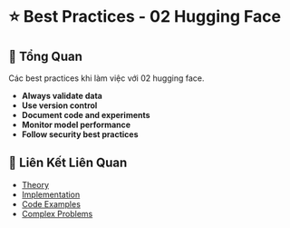 # ⭐ Best Practices - 02 Hugging Face

## 🎯 Tổng Quan

Các best practices khi làm việc với 02 hugging face.

- **Always validate data**
- **Use version control**
- **Document code and experiments**
- **Monitor model performance**
- **Follow security best practices**

## 🔗 Liên Kết Liên Quan

- [Theory](./THEORY_02_hugging_face.md)
- [Implementation](./IMPLEMENTATION_02_hugging_face.md)
- [Code Examples](./CODE_EXAMPLES_02_hugging_face.md)
- [Complex Problems](./COMPLEX_PROBLEMS.md)
